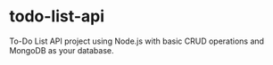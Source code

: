 # todo-list-api
To-Do List API project using Node.js with basic CRUD operations and MongoDB as your database. 